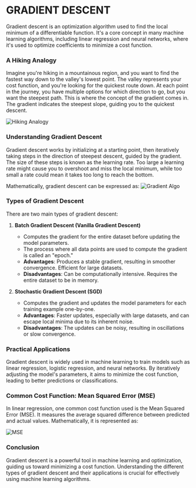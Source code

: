 # GRADIENT DESCENT

Gradient descent is an optimization algorithm used to find the local minimum of a differentiable function. It's a core concept in many machine learning algorithms, including linear regression and neural networks, where it's used to optimize coefficients to minimize a cost function.

### A Hiking Analogy
Imagine you're hiking in a mountainous region, and you want to find the fastest way down to the valley's lowest point. The valley represents your cost function, and you're looking for the quickest route down. At each point in the journey, you have multiple options for which direction to go, but you want the steepest path. This is where the concept of the gradient comes in. The gradient indicates the steepest slope, guiding you to the quickest descent.

![Hiking Analogy](https://miro.medium.com/v2/resize:fit:1400/1*DDjCOEPSHLsU7tff7LmYUQ.png)

### Understanding Gradient Descent
Gradient descent works by initializing at a starting point, then iteratively taking steps in the direction of steepest descent, guided by the gradient. The size of these steps is known as the learning rate. Too large a learning rate might cause you to overshoot and miss the local minimum, while too small a rate could mean it takes too long to reach the bottom. 

Mathematically, gradient descent can be expressed as:
![Gradient Algo](https://miro.medium.com/v2/resize:fit:1400/1*OHLLc-i6QOCT3cQddwCL2A.jpeg)

### Types of Gradient Descent
There are two main types of gradient descent:

1. **Batch Gradient Descent (Vanilla Gradient Descent)**
   - Computes the gradient for the entire dataset before updating the model parameters.
   - The process where all data points are used to compute the gradient is called an "epoch."
   - **Advantages**: Produces a stable gradient, resulting in smoother convergence. Efficient for large datasets.
   - **Disadvantages**: Can be computationally intensive. Requires the entire dataset to be in memory.

2. **Stochastic Gradient Descent (SGD)**
   - Computes the gradient and updates the model parameters for each training example one-by-one.
   - **Advantages**: Faster updates, especially with large datasets, and can escape local minima due to its inherent noise.
   - **Disadvantages**: The updates can be noisy, resulting in oscillations or slow convergence.

### Practical Applications
Gradient descent is widely used in machine learning to train models such as linear regression, logistic regression, and neural networks. By iteratively adjusting the model's parameters, it aims to minimize the cost function, leading to better predictions or classifications.

### Common Cost Function: Mean Squared Error (MSE)
In linear regression, one common cost function used is the Mean Squared Error (MSE). It measures the average squared difference between predicted and actual values. Mathematically, it is represented as:

![MSE](https://miro.medium.com/v2/resize:fit:1400/1*WDGwqWArsoIcj1x8CY_fNw.png)
### Conclusion
Gradient descent is a powerful tool in machine learning and optimization, guiding us toward minimizing a cost function. Understanding the different types of gradient descent and their applications is crucial for effectively using machine learning algorithms.

